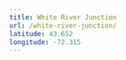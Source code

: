 ```yaml
---
title: White River Junction
url: /white-river-junction/
latitude: 43.652
longitude: -72.315
---
```

